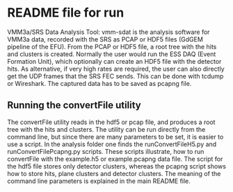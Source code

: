# README file for run

VMM3a/SRS Data Analysis Tool: 
vmm-sdat is the analysis software for VMM3a data, recorded with the SRS as PCAP or HDF5 files (GdGEM pipeline of the EFU). From the PCAP or HDF5 file, a root tree with the hits and clusters is created. Normally the user would run the ESS DAQ (Event Formation Unit), which optionally can create an HDF5 file with the detector hits. As alternative, if very high rates are required, the user can also directly get the UDP frames that the SRS FEC sends. This can be done with tcdump or Wireshark. The captured data has to be saved as pcapng file.

## Running the convertFile utility
The convertFile utility reads in the hdf5 or pcap file, and produces a root tree with the hits and clusters. The utility can be run directly from the command line, but since there are many parameters to be set, it is easier to use a script. In the analysis folder one finds the runConvertFileH5.py and runConvertFilePcapng.py scripts. These scripts illustrate, how to run convertFile with the example.h5 or example.pcapng data file. The script for the hdf5 file stores only detector clusters, whereas the pcapng script shows how to store hits, plane clusters and detector clusters. The meaning of the command line parameters is explained in the main README file.

